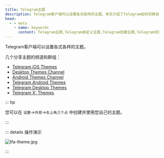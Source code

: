 ```yaml
---
title: Telegram主题
description: Telegram客户端可以设置各式各样的主题。本文介绍了Telegram如何切换自定义主题，并给出了几个分享Telegram主题的频道。
head:
  - - meta
    - name: keywords
      content: Telegram主题,Telegram自定义主题,Telegram创建主题,Telegram切换主题,Telegram界面主题,TG主题,TG自定义主题,TG创建主题,TG切换主题,TG界面主题,电报助推,电报自定义主题,电报创建主题,电报切换主题,电报界面主题
---
```


Telegram客户端可以设置各式各样的主题。

几个分享主题的频道和群组：
- [Telegram iOS Themes](https://t.me/IOSTelegramThemes)
- [Desktop Themes Channel](https://t.me/themes)
- [Android Themes Channel](https://t.me/AndroidThemes)
- [Telegram Android Themes](https://t.me/AndroidThemesGroup)
- [Telegram Desktop Themes](https://t.me/TelegramThemes)
- [Telegram X: Themes](https://t.me/tgx_perfection)

::: tip

您可以在 `设置`->`外观`->`右上角三个点` 中创建并使用您自己的主题。

:::

::: details 操作演示

![tfa-theme.jpg](https://cdn.jsdelivr.net/gh/feijiqun/images/tfa/theme.jpg)

:::
